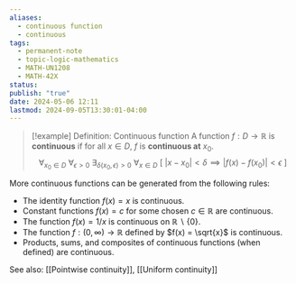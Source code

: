 ```yaml
---
aliases:
  - continuous function
  - continuous
tags:
  - permanent-note
  - topic-logic-mathematics
  - MATH-UN1208
  - MATH-42X
status: 
publish: "true"
date: 2024-05-06 12:11
lastmod: 2024-09-05T13:30:01-04:00
---
```



>[!example] Definition: Continuous function
>A function $f : D \to \mathbb R$ is **continuous** if for all $x \in D$, $f$ is **continuous at** $x_0$.
>$$ 
>\forall_{x_0 \in D} \ \forall_{\epsilon > 0} \ \exists_{\delta(x_0, \epsilon) > 0} \ \forall_{x \in D} \ [ \   |x - x_0| < \delta \implies |f(x) - f(x_0)| < \epsilon \ ] 
>$$

More continuous functions can be generated from the following rules:
- The identity function $f(x) = x$ is continuous.
- Constant functions $f(x) = c$ for some chosen $c \in \mathbb R$ are continuous.
- The function $f(x) = 1/x$ is continuous on $\mathbb R \backslash \{0\}$.
- The function $f: (0, \infty) \to \mathbb R$ defined by $f(x) = \sqrt{x}$ is continuous.
- Products, sums, and composites of continuous functions (when defined) are continuous.

See also: [[Pointwise continuity]], [[Uniform continuity]]